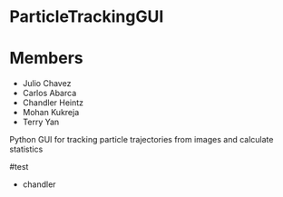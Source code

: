 # ParticleTrackingGUI
# Members
- Julio Chavez
- Carlos Abarca
- Chandler Heintz
- Mohan Kukreja
- Terry Yan


Python GUI for tracking particle trajectories from images and calculate statistics
 

 #test
 - chandler 

